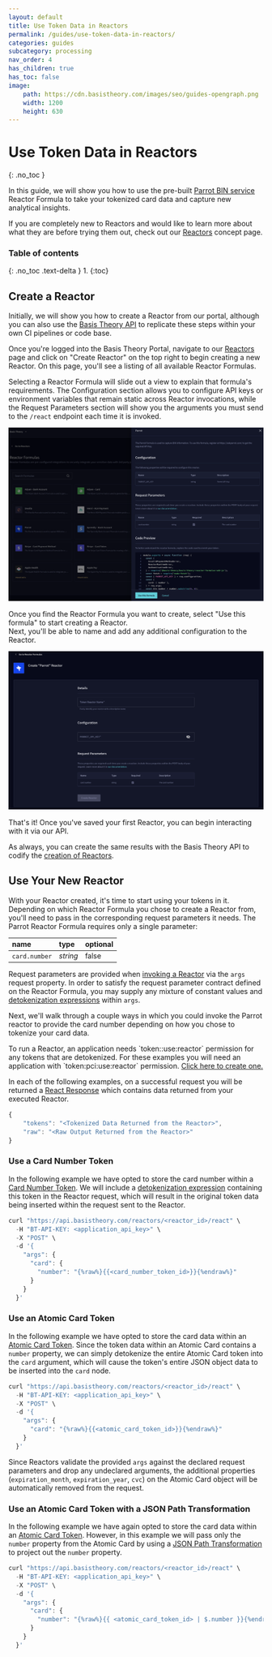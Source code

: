 ```yaml
---
layout: default
title: Use Token Data in Reactors
permalink: /guides/use-token-data-in-reactors/
categories: guides
subcategory: processing
nav_order: 4
has_children: true
has_toc: false
image:
    path: https://cdn.basistheory.com/images/seo/guides-opengraph.png
    width: 1200
    height: 630
---
```


# Use Token Data in Reactors
{: .no_toc }

In this guide, we will show you how to use the pre-built [Parrot BIN service](https://askparrot.com) Reactor Formula to 
take your tokenized card data and capture new analytical insights.

If you are completely new to Reactors and would like to learn more about what they are before trying them out,
check out our [Reactors](/concepts/what-are-reactors/) concept page.

### Table of contents
{: .no_toc .text-delta }
1. 
{:toc}

## Create a Reactor

Initially, we will show you how to create a Reactor from our portal, although you can also use the 
[Basis Theory API](https://docs.basistheory.com/#reactors) to replicate these steps within your own CI pipelines or code base.

Once you're logged into the Basis Theory Portal, navigate to our [Reactors](https://portal.basistheory.com/reactors) 
page and click on "Create Reactor" on the top right to begin creating a new Reactor. 
On this page, you'll see a listing of all available Reactor Formulas.

Selecting a Reactor Formula will slide out a view to explain that formula's requirements. 
The Configuration section allows you to configure API keys or environment variables that remain static across Reactor invocations, 
while the Request Parameters section will show you the arguments you must send to the `/react` endpoint each time it is invoked.

![Screenshot of selecting a Reactor Formula](/assets/images/setup_first_reactor/selecting-reactor-formula.png)

Once you find the Reactor Formula you want to create, select "Use this formula" to start creating a Reactor.  
Next, you'll be able to name and add any additional configuration to the Reactor.

![Screenshot of create a Reactor](/assets/images/setup_first_reactor/create-reactor.png)

That's it! Once you've saved your first Reactor, you can begin interacting with it via our API.

<span class="base-alert info">
  <span>
    As always, you can create the same results with the Basis Theory API to codify the <a href="https://docs.basistheory.com/api-reference/#reactors-create-reactor">creation of Reactors</a>.
  </span>
</span>

## Use Your New Reactor

With your Reactor created, it's time to start using your tokens in it. Depending on which Reactor Formula you chose to create a Reactor from,
you'll need to pass in the corresponding request parameters it needs. The Parrot Reactor Formula requires only a single parameter:

| name                    | type     | optional |
|:------------------------|:---------|:---------|
| `card.number`           | *string* | false    |

Request parameters are provided when [invoking a Reactor](https://docs.basistheory.com/#reactors-invoke-a-reactor) via the `args` request property.
In order to satisfy the request parameter contract defined on the Reactor Formula, you may supply any mixture of constant values
and [detokenization expressions](https://docs.basistheory.com/detokenization#detokenization-expressions) within `args`.

Next, we'll walk through a couple ways in which you could invoke the Parrot reactor to provide the card number depending on how you chose to tokenize your card data.

<span class="base-alert warning">
    <span>
    To run a Reactor, an application needs `token:<classification>:use:reactor` permission for any tokens that are detokenized. 
    For these examples you will need an application with `token:pci:use:reactor` permission. <a href="https://portal.basistheory.com/applications/create?permissions=token%3Apci%3Ause%3Areactor&type=server_to_server&name=Card+Reactor" target="_blank">Click here to create one.</a>
    </span>
</span>

In each of the following examples, on a successful request you will be returned a [React Response](https://docs.basistheory.com/#reactors-invoke-a-reactor) which contains data returned from your executed Reactor.

```js
{
    "tokens": "<Tokenized Data Returned from the Reactor>",
    "raw": "<Raw Output Returned from the Reactor>"
}
```

### Use a Card Number Token

In the following example we have opted to store the card number within a [Card Number Token](https://docs.basistheory.com/api-reference/#token-types-card-number).
We will include a [detokenization expression](https://docs.basistheory.com/detokenization#detokenization-expressions) containing this token in the Reactor request,
which will result in the original token data being inserted within the request sent to the Reactor.

```js
curl "https://api.basistheory.com/reactors/<reactor_id>/react" \
  -H "BT-API-KEY: <application_api_key>" \
  -X "POST" \
  -d '{
    "args": {
      "card": {
        "number": "{%raw%}{{<card_number_token_id>}}{%endraw%}"
      } 
    }
  }'
```

### Use an Atomic Card Token

In the following example we have opted to store the card data within an [Atomic Card Token](https://docs.basistheory.com/#atomic-cards).
Since the token data within an Atomic Card contains a `number` property, we can simply detokenize the entire Atomic Card token
into the `card` argument, which will cause the token's entire JSON object data to be inserted into the `card` node.

```js
curl "https://api.basistheory.com/reactors/<reactor_id>/react" \
  -H "BT-API-KEY: <application_api_key>" \
  -X "POST" \
  -d '{
    "args": {
      "card": "{%raw%}{{<atomic_card_token_id>}}{%endraw%}"
    }
  }'
```

Since Reactors validate the provided `args` against the declared request parameters and drop any undeclared arguments,
the additional properties (`expiration_month`, `expiration_year`, `cvc`) on the Atomic Card object will be automatically removed from the request.

### Use an Atomic Card Token with a JSON Path Transformation

In the following example we have again opted to store the card data within an [Atomic Card Token](https://docs.basistheory.com/#atomic-cards).
However, in this example we will pass only the `number` property from the Atomic Card by using a [JSON Path Transformation](https://docs.basistheory.com/detokenization#transformations-json-path)
to project out the `number` property.

```js
curl "https://api.basistheory.com/reactors/<reactor_id>/react" \
  -H "BT-API-KEY: <application_api_key>" \
  -X "POST" \
  -d '{
    "args": {
      "card": {
        "number": "{%raw%}{{ <atomic_card_token_id> | $.number }}{%endraw%}"
      }
    }
  }'
```

